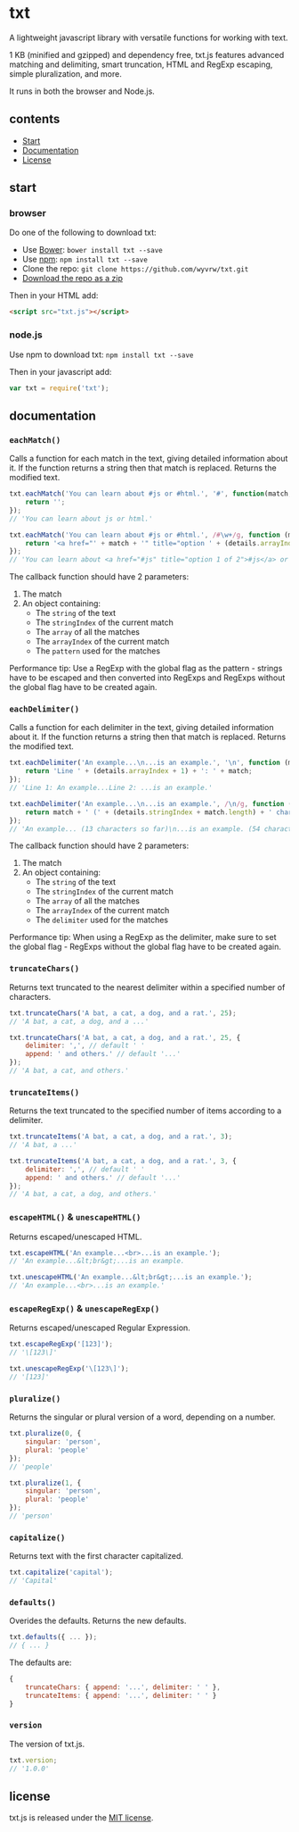 # txt

A lightweight javascript library with versatile functions for working with text.

1 KB (minified and gzipped) and dependency free, txt.js features advanced matching and delimiting, smart truncation, HTML and RegExp escaping, simple pluralization, and more.

It runs in both the browser and Node.js.

## contents
- [Start](#start)
- [Documentation](#documentation)
- [License](#license)

## start

### browser

Do one of the following to download txt:

- Use [Bower](http://bower.io): `bower install txt --save`
- Use [npm](https://www.npmjs.org): `npm install txt --save`
- Clone the repo: `git clone https://github.com/wyvrw/txt.git`
- [Download the repo as a zip](https://github.com/wyvrw/txt/archive/master.zip)

Then in your HTML add:

```html
<script src="txt.js"></script>
```

### node.js

Use npm to download txt: `npm install txt --save`

Then in your javascript add:

```javascript
var txt = require('txt');
```

## documentation

### `eachMatch()`

Calls a function for each match in the text, giving detailed information about it. If the function returns a string then that match is replaced. Returns the modified text.

```javascript
txt.eachMatch('You can learn about #js or #html.', '#', function(match, details) {
	return '';
});
// 'You can learn about js or html.'

txt.eachMatch('You can learn about #js or #html.', /#\w+/g, function (match, details) {
    return '<a href="' + match + '" title="option ' + (details.arrayIndex + 1) + ' of ' + details.array.length + '">' + match + '</a>';
});
// 'You can learn about <a href="#js" title="option 1 of 2">#js</a> or <a href="#html" title="option 2 of 2">#html</a>.'
```

The callback function should have 2 parameters:

1. The match
2. An object containing:
	- The `string` of the text
	- The `stringIndex` of the current match
	- The `array` of all the matches
	- The `arrayIndex` of the current match
	- The `pattern` used for the matches

Performance tip: Use a RegExp with the global flag as the pattern - strings have to be escaped and then converted into RegExps and RegExps without the global flag have to be created again.

### `eachDelimiter()`

Calls a function for each delimiter in the text, giving detailed information about it. If the function returns a string then that match is replaced. Returns the modified text.

```javascript
txt.eachDelimiter('An example...\n...is an example.', '\n', function (match, details) {
	return 'Line ' + (details.arrayIndex + 1) + ': ' + match;
});
// 'Line 1: An example...Line 2: ...is an example.'

txt.eachDelimiter('An example...\n...is an example.', /\n/g, function (match, details) {
	return match + ' (' + (details.stringIndex + match.length) + ' characters so far)';
});
// 'An example... (13 characters so far)\n...is an example. (54 characters so far)'
```

The callback function should have 2 parameters:

1. The match
2. An object containing:
	- The `string` of the text
	- The `stringIndex` of the current match
	- The `array` of all the matches
	- The `arrayIndex` of the current match
	- The `delimiter` used for the matches

Performance tip: When using a RegExp as the delimiter, make sure to set the global flag - RegExps without the global flag have to be created again.

### `truncateChars()`

Returns text truncated to the nearest delimiter within a specified number of characters.

```javascript
txt.truncateChars('A bat, a cat, a dog, and a rat.', 25);
// 'A bat, a cat, a dog, and a ...'

txt.truncateChars('A bat, a cat, a dog, and a rat.', 25, {
	delimiter: ',', // default ' '
	append: ' and others.' // default '...'
});
// 'A bat, a cat, and others.'
```

### `truncateItems()`

Returns the text truncated to the specified number of items according to a delimiter.

```javascript
txt.truncateItems('A bat, a cat, a dog, and a rat.', 3);
// 'A bat, a ...'

txt.truncateItems('A bat, a cat, a dog, and a rat.', 3, {
	delimiter: ',', // default ' '
	append: ' and others.' // default '...'
});
// 'A bat, a cat, a dog, and others.'
```

### `escapeHTML()` & `unescapeHTML()`

Returns escaped/unescaped HTML.

```javascript
txt.escapeHTML('An example...<br>...is an example.');
// 'An example...&lt;br&gt;...is an example.

txt.unescapeHTML('An example...&lt;br&gt;...is an example.');
// 'An example...<br>...is an example.'
```

### `escapeRegExp()` & `unescapeRegExp()`

Returns escaped/unescaped Regular Expression.

```javascript
txt.escapeRegExp('[123]');
// '\[123\]'

txt.unescapeRegExp('\[123\]');
// '[123]'
```

### `pluralize()`

Returns the singular or plural version of a word, depending on a number.

```javascript
txt.pluralize(0, {
	singular: 'person',
	plural: 'people'
});
// 'people'

txt.pluralize(1, {
	singular: 'person',
	plural: 'people'
});
// 'person'
```

### `capitalize()`

Returns text with the first character capitalized.

```javascript
txt.capitalize('capital');
// 'Capital'
```

### `defaults()`

Overides the defaults. Returns the new defaults.

```javascript
txt.defaults({ ... });
// { ... }
```

The defaults are:

```javascript
{
	truncateChars: { append: '...', delimiter: ' ' },
	truncateItems: { append: '...', delimiter: ' ' }
}
```

### `version`

The version of txt.js.

```javascript
txt.version;
// '1.0.0'
```

## license

txt.js is released under the [MIT license](LICENSE).
